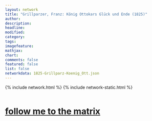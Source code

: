 ```yaml
---
layout: network
title: "Grillparzer, Franz: König Ottokars Glück und Ende (1825)"
author:
description:
headline:
modified:
category:
tags: 
imagefeature: 
mathjax: 
chart: 
comments: false
featured: false
list: false
networkdata: 1825-Grillparz-Koenig_Ott.json
---
```

{% include network.html %}
{% include network-static.html %}
<div class="row">
  <div class="small-5 small-centered columns"><a href="/matrix286"><h1>follow me to the matrix</h1></a>
</div>
</div>
